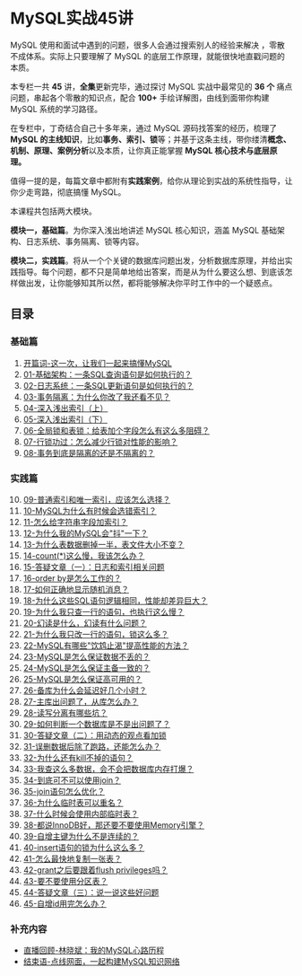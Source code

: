 # MySQL实战45讲

MySQL 使用和面试中遇到的问题，很多人会通过搜索别人的经验来解决 ，零散不成体系。实际上只要理解了 MySQL 的底层工作原理，就能很快地直戳问题的本质。

本专栏一共 **45** 讲，**全集**更新完毕，通过探讨 MySQL 实战中最常见的 **36 个** 痛点问题，串起各个零散的知识点，配合 **100+** 手绘详解图，由线到面带你构建 MySQL 系统的学习路径。

在专栏中，丁奇结合自己十多年来，通过 MySQL 源码找答案的经历，梳理了 **MySQL 的主线知识**，比如**事务、索引、锁**等；并基于这条主线，带你缕清**概念、机制、原理、案例分析**以及本质，让你真正能掌握 **MySQL 核心技术与底层原理。**

值得一提的是，每篇文章中都附有**实践案例**，给你从理论到实战的系统性指导，让你少走弯路，彻底搞懂 MySQL。

本课程共包括两大模块。

**模块一，基础篇**。为你深入浅出地讲述 MySQL 核心知识，涵盖 MySQL 基础架构、日志系统、事务隔离、锁等内容。

**模块二，实践篇**。将从一个个关键的数据库问题出发，分析数据库原理，并给出实践指导。每个问题，都不只是简单地给出答案，而是从为什么要这么想、到底该怎样做出发，让你能够知其所以然，都将能够解决你平时工作中的一个疑惑点。

## 目录

### 基础篇

1. [开篇词-这一次，让我们一起来搞懂MySQL](开篇词-这一次，让我们一起来搞懂MySQL.md)
2. [01-基础架构：一条SQL查询语句是如何执行的？](01-基础架构：一条SQL查询语句是如何执行的？.md)
3. [02-日志系统：一条SQL更新语句是如何执行的？](02-日志系统：一条SQL更新语句是如何执行的？.md)
4. [03-事务隔离：为什么你改了我还看不见？](03-事务隔离：为什么你改了我还看不见？.md)
5. [04-深入浅出索引（上）](04-深入浅出索引（上）.md)
6. [05-深入浅出索引（下）](05-深入浅出索引（下）.md)
7. [06-全局锁和表锁：给表加个字段怎么有这么多阻碍？](06-全局锁和表锁：给表加个字段怎么有这么多阻碍？.md)
8. [07-行锁功过：怎么减少行锁对性能的影响？](07-行锁功过：怎么减少行锁对性能的影响？.md)
9. [08-事务到底是隔离的还是不隔离的？](08-事务到底是隔离的还是不隔离的？.md)

### 实践篇

10. [09-普通索引和唯一索引，应该怎么选择？](09-普通索引和唯一索引，应该怎么选择？.md)
11. [10-MySQL为什么有时候会选错索引？](10-MySQL为什么有时候会选错索引？.md)
12. [11-怎么给字符串字段加索引？](11-怎么给字符串字段加索引？.md)
13. [12-为什么我的MySQL会"抖"一下？](12-为什么我的MySQL会抖一下？.md)
14. [13-为什么表数据删掉一半，表文件大小不变？](13-为什么表数据删掉一半，表文件大小不变？.md)
15. [14-count(*)这么慢，我该怎么办？](14-count(_)这么慢，我该怎么办？.md)
16. [15-答疑文章（一）：日志和索引相关问题](15-答疑文章（一）：日志和索引相关问题.md)
17. [16-order by是怎么工作的？](16-order_by是怎么工作的？.md)
18. [17-如何正确地显示随机消息？](17-如何正确地显示随机消息？.md)
19. [18-为什么这些SQL语句逻辑相同，性能却差异巨大？](18-为什么这些SQL语句逻辑相同，性能却差异巨大？.md)
20. [19-为什么我只查一行的语句，也执行这么慢？](19-为什么我只查一行的语句，也执行这么慢？.md)
21. [20-幻读是什么，幻读有什么问题？](20-幻读是什么，幻读有什么问题？.md)
22. [21-为什么我只改一行的语句，锁这么多？](21-为什么我只改一行的语句，锁这么多？.md)
23. [22-MySQL有哪些"饮鸩止渴"提高性能的方法？](22-MySQL有哪些饮鸩止渴提高性能的方法？.md)
24. [23-MySQL是怎么保证数据不丢的？](23-MySQL是怎么保证数据不丢的？.md)
25. [24-MySQL是怎么保证主备一致的？](24-MySQL是怎么保证主备一致的？.md)
26. [25-MySQL是怎么保证高可用的？](25-MySQL是怎么保证高可用的？.md)
27. [26-备库为什么会延迟好几个小时？](26-备库为什么会延迟好几个小时？.md)
28. [27-主库出问题了，从库怎么办？](27-主库出问题了，从库怎么办？.md)
29. [28-读写分离有哪些坑？](28-读写分离有哪些坑？.md)
30. [29-如何判断一个数据库是不是出问题了？](29-如何判断一个数据库是不是出问题了？.md)
31. [30-答疑文章（二）：用动态的观点看加锁](30-答疑文章（二）：用动态的观点看加锁.md)
32. [31-误删数据后除了跑路，还能怎么办？](31-误删数据后除了跑路，还能怎么办？.md)
33. [32-为什么还有kill不掉的语句？](32-为什么还有kill不掉的语句？.md)
34. [33-我查这么多数据，会不会把数据库内存打爆？](33-我查这么多数据，会不会把数据库内存打爆？.md)
35. [34-到底可不可以使用join？](34-到底可不可以使用join？.md)
36. [35-join语句怎么优化？](35-join语句怎么优化？.md)
37. [36-为什么临时表可以重名？](36-为什么临时表可以重名？.md)
38. [37-什么时候会使用内部临时表？](37-什么时候会使用内部临时表？.md)
39. [38-都说InnoDB好，那还要不要使用Memory引擎？](38-都说InnoDB好，那还要不要使用Memory引擎？.md)
40. [39-自增主键为什么不是连续的？](39-自增主键为什么不是连续的？.md)
41. [40-insert语句的锁为什么这么多？](40-insert语句的锁为什么这么多？.md)
42. [41-怎么最快地复制一张表？](41-怎么最快地复制一张表？.md)
43. [42-grant之后要跟着flush privileges吗？](42-grant之后要跟着flush_privileges吗？.md)
44. [43-要不要使用分区表？](43-要不要使用分区表？.md)
45. [44-答疑文章（三）：说一说这些好问题](44-答疑文章（三）：说一说这些好问题.md)
46. [45-自增id用完怎么办？](45-自增id用完怎么办？.md)

### 补充内容

- [直播回顾-林晓斌：我的MySQL心路历程](直播回顾-林晓斌：我的MySQL心路历程.md)
- [结束语-点线网面，一起构建MySQL知识网络](结束语-点线网面，一起构建MySQL知识网络.md)
